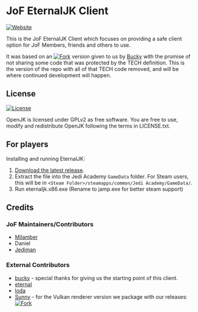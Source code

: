 # JoF EternalJK Client
[![Website](https://img.shields.io/badge/website-jofacademy-brightgreen.svg)](https://jofacademy.eu/)

This is the JoF EternalJK Client which focuses on providing a safe client option for JoF Members, friends and others to use.

It was based on an [![Fork](https://img.shields.io/badge/repository-EternalJK-brightgreen.svg)](https://github.com/eternalcodes/EternalJK) version given to us by [Bucky](https://github.com/Bucky21659) with the promise of not sharing some code that was protected by the TECH definition. This is the version of the repo with all of that TECH code removed, and will be where continued development will happen.

## License

[![License](https://img.shields.io/github/license/eternalcodes/EternalJK.svg)](https://github.com/eternalcodes/EternalJK/blob/master/LICENSE.txt)

OpenJK is licensed under GPLv2 as free software. You are free to use, modify and redistribute OpenJK following the terms in LICENSE.txt.

## For players

Installing and running EternalJK:

1. [Download the latest release](https://github.com/Milamber0/JoF_EJK/releases).
2. Extract the file into the Jedi Academy `GameData` folder. For Steam users, this will be in `<Steam Folder>/steamapps/common/Jedi Academy/GameData/`.
3. Run eternaljk.x86.exe (Rename to jamp.exe for better steam support)


## Credits
### JoF Maintainers/Contributors
* [Milamber](https://github.com/Milamber0)
* Daniel
* [Jediman](https://github.com/Jediman9973)

### External Contributors
* [bucky](https://github.com/Bucky21659) - special thanks for giving us the starting point of this client.
* [eternal](https://github.com/eternalcodes)
* [loda](https://github.com/videoP)
* [Sunny](https://github.com/JKSunny) - for the Vulkan renderer version we package with our releases: [![Fork](https://img.shields.io/badge/repository-EternalJK-brightgreen.svg)](https://github.com/JKSunny/EternalJK)
